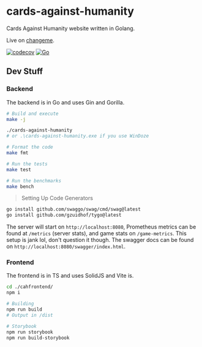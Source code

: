 # cards-against-humanity
Cards Against Humanity website written in Golang.

Live on [changeme](changeme).

[![codecov](https://codecov.io/gh/djpiper28/cards-against-humanity/graph/badge.svg?token=X6YLDCVVLL)](https://codecov.io/gh/djpiper28/cards-against-humanity)
[![Go](https://github.com/djpiper28/cards-against-humanity/actions/workflows/go.yml/badge.svg)](https://github.com/djpiper28/cards-against-humanity/actions/workflows/go.yml)

## Dev Stuff

### Backend

The backend is in Go and uses Gin and Gorilla.

```sh
# Build and execute
make -j

./cards-against-humanity    
# or .\cards-against-humanity.exe if you use WinDoze

# Format the code 
make fmt

# Run the tests
make test

# Run the benchmarks
make bench
```

> Setting Up Code Generators

```sh
go install github.com/swaggo/swag/cmd/swag@latest
go install github.com/gzuidhof/tygo@latest
```

The server will start on `http://localhost:8080`, Prometheus metrics can be found at `/metrics` (server stats), and
game stats on `/game-metrics`. This setup is jank lol, don't question it though. The swagger docs can be found on 
`http://localhost:8080/swagger/index.html`.

### Frontend

The frontend is in TS and uses SolidJS and Vite is.

```sh
cd ./cahfrontend/
npm i 

# Building
npm run build 
# Output in /dist

# Storybook
npm run storybook
npm run build-storybook
```

